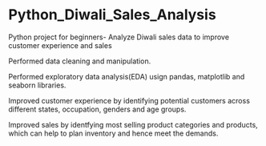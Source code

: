 # Python_Diwali_Sales_Analysis
Python project for beginners- Analyze Diwali sales data to improve customer experience and sales

Performed data cleaning and manipulation.

Performed exploratory data analysis(EDA) usign pandas, matplotlib and seaborn libraries.

Improved customer experience by identifying potential customers across different states, occupation, genders and age groups.

Improved sales by identfying most selling product categories and products, which can help to plan inventory and hence meet the demands.
